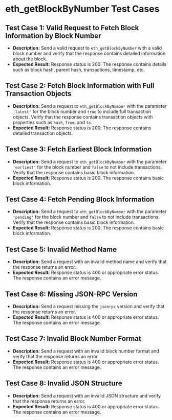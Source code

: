 # eth_getBlockByNumber Test Cases

## Test Case 1: Valid Request to Fetch Block Information by Block Number

- **Description:** Send a valid request to `eth_getBlockByNumber` with a valid block number and verify that the response contains detailed information about the block.
- **Expected Result:** Response status is 200. The response contains details such as block hash, parent hash, transactions, timestamp, etc.

## Test Case 2: Fetch Block Information with Full Transaction Objects

- **Description:** Send a request to `eth_getBlockByNumber` with the parameter `'latest'` for the block number and `true` to include full transaction objects. Verify that the response contains transaction objects with properties such as `hash`, `from`, and `to`.
- **Expected Result:** Response status is 200. The response contains detailed transaction objects.

## Test Case 3: Fetch Earliest Block Information

- **Description:** Send a request to `eth_getBlockByNumber` with the parameter `'earliest'` for the block number and `false` to not include transactions. Verify that the response contains basic block information.
- **Expected Result:** Response status is 200. The response contains basic block information.

## Test Case 4: Fetch Pending Block Information

- **Description:** Send a request to `eth_getBlockByNumber` with the parameter `'pending'` for the block number and `false` to not include transactions. Verify that the response contains basic block information.
- **Expected Result:** Response status is 200. The response contains basic block information.

## Test Case 5: Invalid Method Name

- **Description:** Send a request with an invalid method name and verify that the response returns an error.
- **Expected Result:** Response status is 400 or appropriate error status. The response contains an error message.

## Test Case 6: Missing JSON-RPC Version

- **Description:** Send a request missing the `jsonrpc` version and verify that the response returns an error.
- **Expected Result:** Response status is 400 or appropriate error status. The response contains an error message.

## Test Case 7: Invalid Block Number Format

- **Description:** Send a request with an invalid block number format and verify that the response returns an error.
- **Expected Result:** Response status is 400 or appropriate error status. The response contains an error message.

## Test Case 8: Invalid JSON Structure

- **Description:** Send a request with an invalid JSON structure and verify that the response returns an error.
- **Expected Result:** Response status is 400 or appropriate error status. The response contains an error message.
